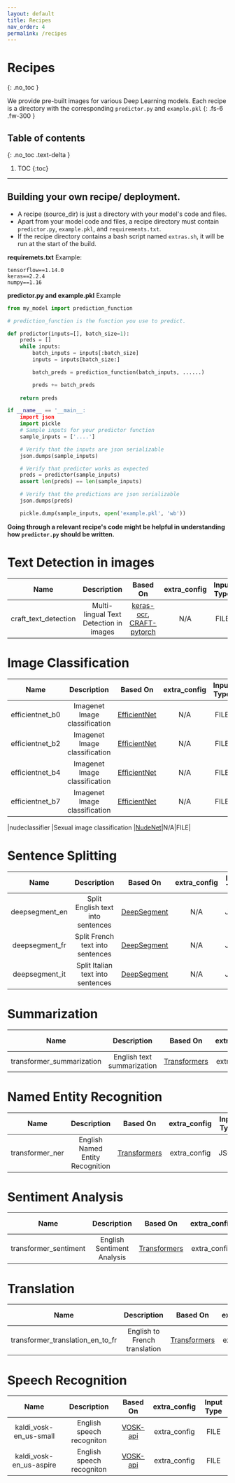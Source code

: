```yaml
---
layout: default
title: Recipes
nav_order: 4
permalink: /recipes
---
```


# Recipes
{: .no_toc }

We provide pre-built images for various Deep Learning models. Each recipe is a directory with the corresponding `predictor.py` and `example.pkl` 
{: .fs-6 .fw-300 }

## Table of contents
{: .no_toc .text-delta }

1. TOC
{:toc}

---

## Building your own recipe/ deployment.
- A recipe (source_dir) is just a directory with your model's code and files.
- Apart from your model code and files, a recipe directory must contain `predictor.py`, `example.pkl`, and `requirements.txt`.
- If the recipe directory contains a bash script named `extras.sh`, it will be run at the start of the build.

**requiremets.txt**
Example:
```
tensorflow==1.14.0
keras==2.2.4
numpy==1.16
```

**predictor.py and example.pkl**
Example
```python
from my_model import prediction_function

# prediction_function is the function you use to predict.

def predictor(inputs=[], batch_size=1):
    preds = []
    while inputs:
        batch_inputs = inputs[:batch_size]
        inputs = inputs[batch_size:]

        batch_preds = prediction_function(batch_inputs, ......)

        preds += batch_preds
    
    return preds

if __name__ == '__main__:
    import json
    import pickle
    # Sample inputs for your predictor function
    sample_inputs = ['....']

    # Verify that the inputs are json serializable
    json.dumps(sample_inputs)

    # Verify that predictor works as expected
    preds = predictor(sample_inputs)
    assert len(preds) == len(sample_inputs)

    # Verify that the predictions are json serializable
    json.dumps(preds)

    pickle.dump(sample_inputs, open('example.pkl', 'wb'))

```

**Going through a relevant recipe's code might be helpful in understanding how `predictor.py` should be written.**





# Text Detection in images
|Name                         |Description                             |Based On|extra_config| Input Type|
|:---------------------------:|:--------------------------------------:|:------:|:----------:|:---------:|
|craft_text_detection |Multi-lingual Text Detection in images |[keras-ocr](https://github.com/faustomorales/keras-ocr/), [CRAFT-pytorch](https://github.com/clovaai/CRAFT-pytorch)|N/A|FILE|

# Image Classification
|Name                         |Description                             |Based On|extra_config| Input Type|
|:---------------------------:|:--------------------------------------:|:------:|:----------:|:---------:|
|efficientnet_b0 |Imagenet Image classification |[EfficientNet](https://github.com/qubvel/efficientnet)|N/A|FILE|
|efficientnet_b2 |Imagenet Image classification |[EfficientNet](https://github.com/qubvel/efficientnet)|N/A|FILE|
|efficientnet_b4 |Imagenet Image classification |[EfficientNet](https://github.com/qubvel/efficientnet)|N/A|FILE|
|efficientnet_b7 |Imagenet Image classification |[EfficientNet](https://github.com/qubvel/efficientnet)|N/A|FILE|

|nudeclassifier |Sexual image classification |[NudeNet](https://github.com/bedapudi6788/NudeNet)|N/A|FILE|


# Sentence Splitting
|Name                         |Description                             |Based On|extra_config| Input Type|
|:---------------------------:|:--------------------------------------:|:------:|:----------:|:---------:|
|deepsegment_en |Split English text into sentences |[DeepSegment](https://github.com/bedapudi6788/deepsegment)|N/A|JSON|
|deepsegment_fr |Split French text into sentences  |[DeepSegment](https://github.com/bedapudi6788/deepsegment)|N/A|JSON|
|deepsegment_it |Split Italian text into sentences |[DeepSegment](https://github.com/bedapudi6788/deepsegment)|N/A|JSON|

# Summarization
|Name                         |Description                             |Based On|extra_config| Input Type|
|:---------------------------:|:--------------------------------------:|:------:|:----------:|:---------:|
|transformer_summarization  |English text summarization           |[Transformers](https://github.com/huggingface/transformers)|extra_config|JSON|

# Named Entity Recognition
|Name                         |Description                             |Based On|extra_config| Input Type|
|:---------------------------:|:--------------------------------------:|:------:|:----------:|:---------:|
|transformer_ner            |English Named Entity Recognition     |[Transformers](https://github.com/huggingface/transformers)|extra_config|JSON|

# Sentiment Analysis
|Name                         |Description                             |Based On|extra_config| Input Type|
|:---------------------------:|:--------------------------------------:|:------:|:----------:|:---------:|
|transformer_sentiment      |English Sentiment Analysis           |[Transformers](https://github.com/huggingface/transformers)|extra_config|JSON|

# Translation
|Name                         |Description                             |Based On|extra_config| Input Type|
|:---------------------------:|:--------------------------------------:|:------:|:----------:|:---------:|
|transformer_translation_en_to_fr  |English to French translation           |[Transformers](https://github.com/huggingface/transformers)|extra_config|JSON|

# Speech Recognition
|Name                         |Description                             |Based On|extra_config| Input Type|
|:---------------------------:|:--------------------------------------:|:------:|:----------:|:---------:|
|kaldi_vosk-en_us-small      |English speech recogniton           |[VOSK-api](https://github.com/alphacep/vosk-api/blob/master/doc/models.md)|extra_config|FILE|
|kaldi_vosk-en_us-aspire      |English speech recogniton           |[VOSK-api](https://github.com/alphacep/vosk-api/blob/master/doc/models.md)|extra_config|FILE|


